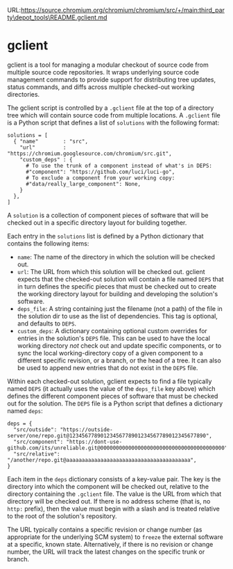 URL:https://source.chromium.org/chromium/chromium/src/+/main:third_party\depot_tools\README.gclient.md
# gclient

gclient is a tool for managing a modular checkout of source code from multiple
source code repositories. It wraps underlying source code management commands
to provide support for distributing tree updates, status commands, and diffs
across multiple checked-out working directories.

The gclient script is controlled by a `.gclient` file at the top of a directory
tree which will contain source code from multiple locations. A `.gclient` file
is a Python script that defines a list of `solutions` with the following format:

    solutions = [
      { "name"        : "src",
        "url"         : "https://chromium.googlesource.com/chromium/src.git",
        "custom_deps" : {
          # To use the trunk of a component instead of what's in DEPS:
          #"component": "https://github.com/luci/luci-go",
          # To exclude a component from your working copy:
          #"data/really_large_component": None,
        }
      },
    ]

A `solution` is a collection of component pieces of software that will be
checked out in a specific directory layout for building together.

Each entry in the `solutions` list is defined by a Python dictionary that
contains the following items:

- `name`: The name of the directory in which the solution will be checked out.
- `url`: The URL from which this solution will be checked out. gclient expects
  that the checked-out solution will contain a file named `DEPS` that in turn
  defines the specific pieces that must be checked out to create the working
  directory layout for building and developing the solution's software.
- `deps_file`: A string containing just the filename (not a path) of the file in
  the solution dir to use as the list of dependencies. This tag is optional, and
  defaults to `DEPS`.
- `custom_deps`: A dictionary containing optional custom overrides for entries
  in the solution's `DEPS` file.  This can be used to have the local working
  directory *not* check out and update specific components, or to sync the local
  working-directory copy of a given component to a different specific revision,
  or a branch, or the head of a tree. It can also be used to append new entries
  that do not exist in the `DEPS` file.

Within each checked-out solution, gclient expects to find a file typically named
`DEPS` (it actually uses the value of the `deps_file` key above) which defines
the different component pieces of software that must be checked out for the
solution. The `DEPS` file is a Python script that defines a dictionary named
`deps`:

    deps = {
      "src/outside": "https://outside-server/one/repo.git@12345677890123456778901234567789012345677890",
      "src/component": "https://dont-use-github.com/its/unreliable.git@0000000000000000000000000000000000000000",
      "src/relative": "/another/repo.git@aaaaaaaaaaaaaaaaaaaaaaaaaaaaaaaaaaaaaaaa",
    }

Each item in the `deps` dictionary consists of a key-value pair. The key is the
directory into which the component will be checked out, relative to the
directory containing the `.gclient` file. The value is the URL from which that
directory will be checked out. If there is no address scheme (that is, no
`http:` prefix), then the value must begin with a slash and is treated
relative to the root of the solution's repository.

The URL typically contains a specific revision or change number (as appropriate
for the underlying SCM system) to `freeze` the external software at a specific,
known state. Alternatively, if there is no revision or change number, the URL
will track the latest changes on the specific trunk or branch.
